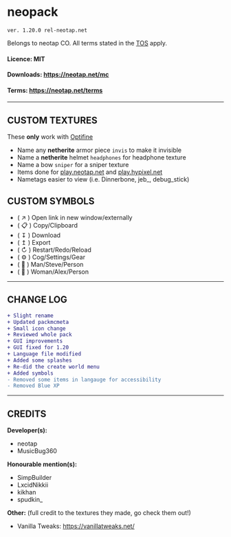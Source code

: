 # neopack

`ver. 1.20.0 rel-neotap.net`

Belongs to neotap CO. All terms stated in the [TOS](https://neotap.net/terms) apply.

#### Licence: MIT

#### Downloads: https://neotap.net/mc

#### Terms: https://neotap.net/terms

---

## CUSTOM TEXTURES

These **only** work with [Optifine](https://optifine.net/downloads)

-  Name any **netherite** armor piece `invis` to make it invisible
-  Name a **netherite** helmet `headphones` for headphone texture
-  Name a bow `sniper` for a sniper texture
-  Items done for [play.neotap.net](https://neotap.net) and [play.hypixel.net](https://hypixel.net)
-  Nametags easier to view (i.e. Dinnerbone, jeb\_, debug_stick)

## CUSTOM SYMBOLS

-  ( ↗ ) Open link in new window/externally
-  ( 📋 ) Copy/Clipboard
-  ( ↧ ) Download
-  ( ↥ ) Export
-  ( ↻ ) Restart/Redo/Reload
-  ( ⚙ ) Cog/Settings/Gear
-  ( 👨 ) Man/Steve/Person
-  ( 👩 ) Woman/Alex/Person

---

## CHANGE LOG

```diff
+ Slight rename
+ Updated packmcmeta
+ Small icon change
+ Reviewed whole pack
+ GUI improvements
+ GUI fixed for 1.20
+ Language file modified
+ Added some splashes
+ Re-did the create world menu
+ Added symbols
- Removed some items in langauge for accessibility
- Removed Blue XP
```

---

## CREDITS

**Developer(s):**

-  neotap
-  MusicBug360

**Honourable mention(s):**

-  SimpBuilder
-  LxcidNikkii
-  kikhan
-  spudkin\_

**Other:**
(full credit to the textures they made, go check them out!)

-  Vanilla Tweaks: https://vanillatweaks.net/
